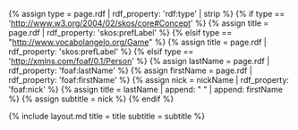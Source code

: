 {% assign type = page.rdf | rdf_property: 'rdf:type' | strip %}
{% if type == 'http://www.w3.org/2004/02/skos/core#Concept' %}
    {% assign title = page.rdf | rdf_property: 'skos:prefLabel' %}
{% elsif type == "http://www.vocabolangelo.org/Game" %}
    {% assign title = page.rdf | rdf_property: 'skos:prefLabel' %}
{% elsif type == 'http://xmlns.com/foaf/0.1/Person' %}
    {% assign lastName = page.rdf | rdf_property: 'foaf:lastName' %}
    {% assign firstName = page.rdf | rdf_property: 'foaf:firstName' %}
    {% assign nick = nickName | rdf_property: 'foaf:nick' %}
    {% assign title = lastName | append: " " | append: firstName %}
    {% assign subtitle = nick %}
{% endif %}

{% include layout.md title = title subtitle = subtitle %}
